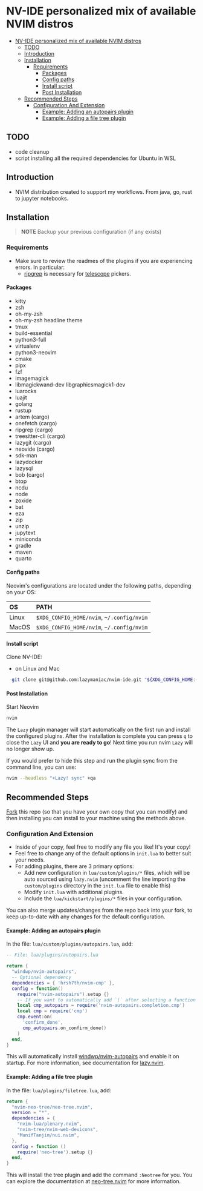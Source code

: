 # NV-IDE personalized mix of available NVIM distros

<!--toc:start-->

- [NV-IDE personalized mix of available NVIM distros](#nv-ide-personalized-mix-of-available-nvim-distros)
  - [TODO](#todo)
  - [Introduction](#introduction)
  - [Installation](#installation)
    - [Requirements](#requirements)
      - [Packages](#packages)
      - [Config paths](#config-paths)
      - [Install script](#install-script)
      - [Post Installation](#post-installation)
  - [Recommended Steps](#recommended-steps)
    - [Configuration And Extension](#configuration-and-extension)
      - [Example: Adding an autopairs plugin](#example-adding-an-autopairs-plugin)
      - [Example: Adding a file tree plugin](#example-adding-a-file-tree-plugin)
<!--toc:end-->

## TODO

- code cleanup
- script installing all the required dependencies for Ubuntu in WSL

## Introduction

- NVIM distribution created to support my workflows. From java, go, rust to
  jupyter notebooks.

## Installation

> **NOTE**
> Backup your previous configuration (if any exists)

### Requirements

- Make sure to review the readmes of the plugins if you are experiencing errors.
  In particular:
  - [ripgrep](https://github.com/BurntSushi/ripgrep#installation) is necessary for
    [telescope](https://github.com/nvim-telescope/telescope.nvim#suggested-dependencies)
    pickers.

#### Packages
- kitty
- zsh
- oh-my-zsh
- oh-my-zsh headline theme
- tmux
- build-essential
- python3-full
- virtualenv
- python3-neovim
- cmake
- pipx
- fzf
- imagemagick
- libmagickwand-dev libgraphicsmagick1-dev
- luarocks
- luajit
- golang
- rustup
- artem (cargo)
- onefetch (cargo)
- ripgrep (cargo)
- treesitter-cli (cargo)
- lazygit (cargo)
- neovide (cargo)
- sdk-man
- lazydocker
- lazysql
- bob (cargo)
- btop
- ncdu
- node
- zoxide
- bat
- eza
- zip
- unzip
- jupytext
- miniconda
- gradle
- maven
- quarto

#### Config paths

Neovim's configurations are located under the following paths, depending on your
OS:

| OS    | PATH                                      |
| :---- | :---------------------------------------- |
| Linux | `$XDG_CONFIG_HOME/nvim`, `~/.config/nvim` |
| MacOS | `$XDG_CONFIG_HOME/nvim`, `~/.config/nvim` |

#### Install script

Clone NV-IDE:

- on Linux and Mac

```sh
  git clone git@github.com:lazymaniac/nvim-ide.git "${XDG_CONFIG_HOME:-$HOME/.config}"/nvim
```

#### Post Installation

Start Neovim

```sh
nvim
```

The `Lazy` plugin manager will start automatically on the first run and install
the configured plugins. After the installation is complete you can press `q` to
close the `Lazy` UI and **you are ready to go**! Next time you run nvim `Lazy`
will no longer show up.

If you would prefer to hide this step and run the plugin sync from the command
line, you can use:

```sh
nvim --headless "+Lazy! sync" +qa
```

## Recommended Steps

[Fork](https://docs.github.com/en/get-started/quickstart/fork-a-repo) this repo
(so that you have your own copy that you can modify) and then installing you
can install to your machine using the methods above.

### Configuration And Extension

- Inside of your copy, feel free to modify any file you like! It's your copy!
- Feel free to change any of the default options in `init.lua` to better suit
  your needs.
- For adding plugins, there are 3 primary options:
  - Add new configuration in `lua/custom/plugins/*` files, which will be auto
    sourced using `lazy.nvim` (uncomment the line importing the `custom/plugins`
    directory in the `init.lua` file to enable this)
  - Modify `init.lua` with additional plugins.
  - Include the `lua/kickstart/plugins/*` files in your configuration.

You can also merge updates/changes from the repo back into your fork, to keep
up-to-date with any changes for the default configuration.

#### Example: Adding an autopairs plugin

In the file: `lua/custom/plugins/autopairs.lua`, add:

```lua
-- File: lua/plugins/autopairs.lua

return {
  "windwp/nvim-autopairs",
  -- Optional dependency
  dependencies = { 'hrsh7th/nvim-cmp' },
  config = function()
    require("nvim-autopairs").setup {}
    -- If you want to automatically add `(` after selecting a function or method
    local cmp_autopairs = require('nvim-autopairs.completion.cmp')
    local cmp = require('cmp')
    cmp.event:on(
      'confirm_done',
      cmp_autopairs.on_confirm_done()
    )
  end,
}
```

This will automatically install
[windwp/nvim-autopairs](https://github.com/windwp/nvim-autopairs) and enable it
on startup. For more information, see documentation for
[lazy.nvim](https://github.com/folke/lazy.nvim).

#### Example: Adding a file tree plugin

In the file: `lua/plugins/filetree.lua`, add:

```lua
return {
  "nvim-neo-tree/neo-tree.nvim",
  version = "*",
  dependencies = {
    "nvim-lua/plenary.nvim",
    "nvim-tree/nvim-web-devicons",
    "MunifTanjim/nui.nvim",
  },
  config = function ()
    require('neo-tree').setup {}
  end,
}
```

This will install the tree plugin and add the command `:Neotree` for you. You
can explore the documentation at
[neo-tree.nvim](https://github.com/nvim-neo-tree/neo-tree.nvim) for more information.
